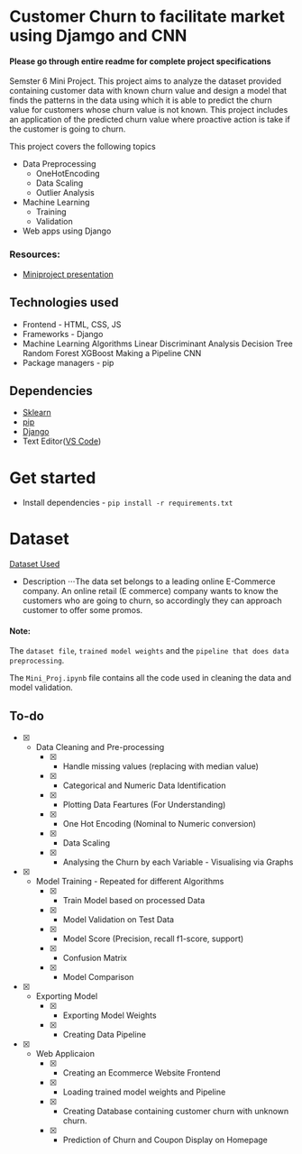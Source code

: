 # Customer Churn to facilitate market using Djamgo and CNN

#### Please go through entire readme for complete project specifications

Semster 6 Mini Project. This project aims to analyze the dataset provided containing customer data with known churn value and design a model that finds the patterns in the data using which it is able to predict the churn value for customers whose churn value is not known. This project includes an application of the predicted churn value where proactive action is take if the customer is going to churn.

This project covers the following topics

- Data Preprocessing
    * OneHotEncoding
    * Data Scaling
    * Outlier Analysis
- Machine Learning
    * Training
    * Validation
- Web apps using Django

### Resources:

-   [Miniproject presentation](https://drive.google.com/file/d/1SjQvsUjmBcz_5ujsWxm_hQYTdi5V16QU/view?usp=sharing)

## Technologies used

-   Frontend - HTML, CSS, JS
-   Frameworks - Django
-   Machine Learning Algorithms
    Linear Discriminant Analysis
    Decision Tree
    Random Forest
    XGBoost
    Making a Pipeline
    CNN
-   Package managers - pip

## Dependencies

-   [Sklearn](https://scikit-learn.org/stable/)
-   [pip](https://pip.pypa.io/en/stable/)
-   [Django](https://www.djangoproject.com/)
-   Text Editor([VS Code](https://code.visualstudio.com/))

# Get started

-   Install dependencies - `pip install -r requirements.txt`

# Dataset

[Dataset Used](https://www.kaggle.com/ankitverma2010/ecommerce-customer-churn-analysis-and-prediction)

-   Description
    ⋅⋅⋅The data set belongs to a leading online E-Commerce company. An online retail (E commerce) company wants to know the customers who are going to churn, so accordingly they can approach customer to offer some promos.

#### Note:

The `dataset file`, `trained model weights` and the `pipeline that does data preprocessing`.

The `Mini_Proj.ipynb` file contains all the code used in cleaning the data and model validation.

## To-do

-   [x] -   Data Cleaning and Pre-processing
        -   [x] -   Handle missing values (replacing with median value)
        -   [x] -   Categorical and Numeric Data Identification
        -   [x] -   Plotting Data Feartures (For Understanding)
        -   [x] -   One Hot Encoding (Nominal to Numeric conversion)
        -   [x] -   Data Scaling
        -   [x] -   Analysing the Churn by each Variable - Visualising via Graphs
-   [x] -   Model Training - Repeated for different Algorithms
        -   [x] -   Train Model based on processed Data
        -   [x] -   Model Validation on Test Data
        -   [x] -   Model Score (Precision, recall f1-score, support)
        -   [x] -   Confusion Matrix
        -   [x] -   Model Comparison
-   [x] -   Exporting Model
        -   [x] -   Exporting Model Weights
        -   [x] -   Creating Data Pipeline
-   [x] -   Web Applicaion
        -   [x] -   Creating an Ecommerce Website Frontend
        -   [x] -   Loading trained model weights and Pipeline
        -   [x] -   Creating Database containing customer churn with unknown churn.
        -   [x] -   Prediction of Churn and Coupon Display on Homepage

